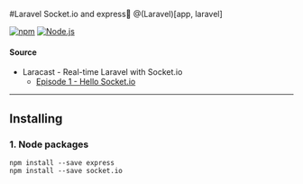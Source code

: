 #Laravel Socket.io and express📕
@(Laravel)[app, laravel]

[![npm](https://img.shields.io/badge/NPM-5.1.0-CB3837.svg?logo=npm&style=for-the-badge&logoColor=white)](https://www.npmjs.com)                                                                                                                                                                                                                                                                                                                                  [![Node.js](https://img.shields.io/badge/Node-12.4.0-339933.svg?logo=node.js&style=for-the-badge&logoColor=white)](https://nodejs.org/en/) 

#### Source
- Laracast - Real-time Laravel with Socket.io
	- [Episode 1 - Hello Socket.io](https://laracasts.com/series/real-time-laravel-with-socket-io/episodes/1)

---
## Installing

### 1. Node packages
```
npm install --save express
npm install --save socket.io
```